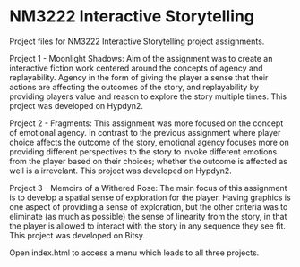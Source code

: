 # NM3222 Interactive Storytelling
Project files for NM3222 Interactive Storytelling project assignments.

Project 1 - Moonlight Shadows: 
Aim of the assignment was to create an interactive fiction work centered around the concepts of agency and replayability. Agency in the form of giving the player a sense that their actions are affecting the outcomes of the story, and replayability by providing players value and reason to explore the story multiple times. This project was developed on Hypdyn2.

Project 2 - Fragments: 
This assignment was more focused on the concept of emotional agency. In contrast to the previous assignment where player choice affects the outcome of the story, emotional agency focuses more on providing different perspectives to the story to invoke different emotions from the player based on their choices; whether the outcome is affected as well is a irrevelant. This project was developed on Hypdyn2.

Project 3 - Memoirs of a Withered Rose: 
The main focus of this assignment is to develop a spatial sense of exploration for the player. Having graphics is one aspect of providing a sense of exploration, but the other criteria was to eliminate (as much as possible) the sense of linearity from the story, in that the player is allowed to interact with the story in any sequence they see fit. This project was developed on Bitsy.

Open index.html to access a menu which leads to all three projects.
